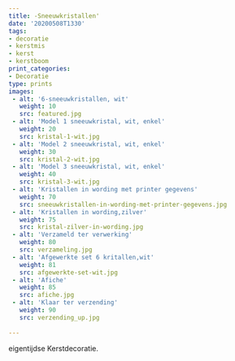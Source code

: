 ```yaml
---
title: -Sneeuwkristallen'
date: '20200508T1330'
tags:
- decoratie
- kerstmis
- kerst
- kerstboom
print_categories:
- Decoratie
type: prints
images:
 - alt: '6-sneeuwkristallen, wit'
   weight: 10
   src: featured.jpg
 - alt: 'Model 1 sneeuwkristal, wit, enkel'
   weight: 20 
   src: kristal-1-wit.jpg
 - alt: 'Model 2 sneeuwkristal, wit, enkel'
   weight: 30 
   src: kristal-2-wit.jpg
 - alt: 'Model 3 sneeuwkristal, wit, enkel'
   weight: 40 
   src: kristal-3-wit.jpg
 - alt: 'Kristallen in wording met printer gegevens'
   weight: 70 
   src: sneeuwkristallen-in-wording-met-printer-gegevens.jpg
 - alt: 'Kristallen in wording,zilver'
   weight: 75 
   src: kristal-zilver-in-wording.jpg
 - alt: 'Verzameld ter verwerking'
   weight: 80 
   src: verzameling.jpg
 - alt: 'Afgewerkte set 6 kritallen,wit'
   weight: 81 
   src: afgewerkte-set-wit.jpg
 - alt: 'Afiche'
   weight: 85 
   src: afiche.jpg
 - alt: 'Klaar ter verzending'
   weight: 90 
   src: verzending_up.jpg
   
---
```

eigentijdse Kerstdecoratie.

